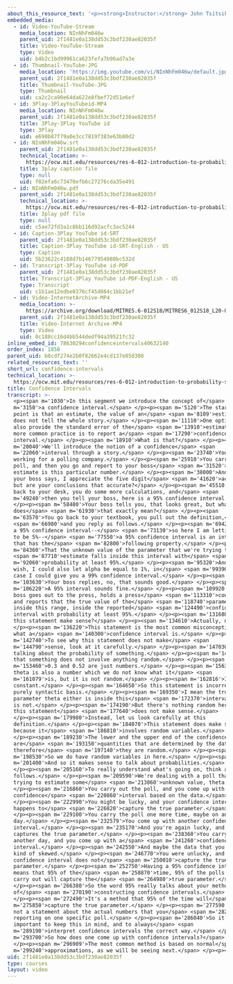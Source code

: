 ```yaml
---
about_this_resource_text: '<p><strong>Instructor:</strong> John Tsitsiklis</p>'
embedded_media:
  - id: Video-YouTube-Stream
    media_location: NInNhFm046w
    parent_uid: 2f1481e0a138dd53c3bdf230ae82035f
    title: Video-YouTube-Stream
    type: Video
    uid: b4b2c1bd99961ca623fefa7b96ad7a3e
  - id: Thumbnail-YouTube-JPG
    media_location: 'https://img.youtube.com/vi/NInNhFm046w/default.jpg'
    parent_uid: 2f1481e0a138dd53c3bdf230ae82035f
    title: Thumbnail-YouTube-JPG
    type: Thumbnail
    uid: ca2c2ca90e64da622e8fbef72d51e6ef
  - id: 3Play-3PlayYouTubeid-MP4
    media_location: NInNhFm046w
    parent_uid: 2f1481e0a138dd53c3bdf230ae82035f
    title: 3Play-3Play YouTube id
    type: 3Play
    uid: e690b87f79a0e3cc7819f383e63b80d2
  - id: NInNhFm046w.srt
    parent_uid: 2f1481e0a138dd53c3bdf230ae82035f
    technical_location: >-
      https://ocw.mit.edu/resources/res-6-012-introduction-to-probability-spring-2018/part-ii-inference-limit-theorems/confidence-intervals/NInNhFm046w.srt
    title: 3play caption file
    type: null
    uid: f02efa6c73470efb6c27276cda35e491
  - id: NInNhFm046w.pdf
    parent_uid: 2f1481e0a138dd53c3bdf230ae82035f
    technical_location: >-
      https://ocw.mit.edu/resources/res-6-012-introduction-to-probability-spring-2018/part-ii-inference-limit-theorems/confidence-intervals/NInNhFm046w.pdf
    title: 3play pdf file
    type: null
    uid: c5ae72fd3a1c8bb116d92acfc3ac5244
  - id: Caption-3Play YouTube id-SRT
    parent_uid: 2f1481e0a138dd53c3bdf230ae82035f
    title: Caption-3Play YouTube id-SRT-English - US
    type: Caption
    uid: 5b23622c4188d7b14677954980bc532d
  - id: Transcript-3Play YouTube id-PDF
    parent_uid: 2f1481e0a138dd53c3bdf230ae82035f
    title: Transcript-3Play YouTube id-PDF-English - US
    type: Transcript
    uid: c1b1ae12edbe0376cf45d864c1bb21ef
  - id: Video-InternetArchive-MP4
    media_location: >-
      https://archive.org/download/MITRES.6-012S18/MITRES6_012S18_L20-05_300k.mp4
    parent_uid: 2f1481e0a138dd53c3bdf230ae82035f
    title: Video-Internet Archive-MP4
    type: Video
    uid: 0c188cc16d4bb544dedf94a39521fc32
inline_embed_id: 78630294confidenceintervals40632140
order_index: 1858
parent_uid: b8cdf274e2b0f82662e4cd137e85d308
related_resources_text: ''
short_url: confidence-intervals
technical_location: >-
  https://ocw.mit.edu/resources/res-6-012-introduction-to-probability-spring-2018/part-ii-inference-limit-theorems/confidence-intervals
title: Confidence Intervals
transcript: >-
  <p><span m='1030'>In this segment we introduce the concept of</span> <span
  m='3150'>a confidence interval.</span> </p><p><span m='5120'>The starting
  point is that an estimate, the value of an</span> <span m='8109'>estimator,
  does not tell the whole story.</span> </p><p><span m='11110'>One option is to
  also provide the standard error of the</span> <span m='13910'>estimator, but a
  more common practice is to report a</span> <span m='17290'>confidence
  interval.</span> </p><p><span m='18910'>What is that?</span> </p><p><span
  m='20040'>We'll introduce the notion of a confidence</span> <span
  m='22060'>interval through a story.</span> </p><p><span m='23740'>You're
  working for a polling company.</span> </p><p><span m='25910'>You carry out a
  poll, and then you go and report to your boss</span> <span m='31520'>that my
  estimate is this particular number.</span> </p><p><span m='38000'>And then
  your boss says, I appreciate the five digit</span> <span m='41620'>accuracy,
  but are your conclusions that accurate?</span> </p><p><span m='45510'>You go
  back to your desk, you do some more calculations, and</span> <span
  m='49240'>then you tell your boss, here is a 95% confidence interval.</span>
  </p><p><span m='58480'>Your boss tells you, that looks great, but what
  does</span> <span m='61930'>that exactly mean?</span> </p><p><span
  m='63570'>You go back to your textbook, you pull out the definition,</span>
  <span m='66980'>and you reply as follows.</span> </p><p><span m='69420'>Well,
  a 95% confidence interval--</span> <span m='73130'>so here I am letting alpha
  to be 5%--</span> <span m='77550'>a 95% confidence interval is an interval
  that has the</span> <span m='82800'>following property.</span> </p><p><span
  m='84360'>That the unknown value of the parameter that we're trying to</span>
  <span m='87710'>estimate falls inside this interval with</span> <span
  m='92060'>probability at least 95%.</span> </p><p><span m='95320'>And if you
  wish, I could also let alpha be equal to 1%, in</span> <span m='99390'>which
  case I could give you a 99% confidence interval.</span> </p><p><span
  m='103630'>Your boss replies, no, that sounds good.</span> </p><p><span
  m='106220'>A 95% interval sounds fine.</span> </p><p><span m='109920'>And your
  boss goes out to the press, holds a press</span> <span m='113310'>conference,
  and reports that the true value of the</span> <span m='118740'>parameter lies
  inside this range, inside the reported</span> <span m='124490'>confidence
  interval with probability at least 95%.</span> </p><p><span m='131680'>Does
  this statement make sense?</span> </p><p><span m='134610'>Actually, no.</span>
  </p><p><span m='136220'>This statement is the most common misconception of
  what a</span> <span m='140300'>confidence interval is.</span> </p><p><span
  m='142740'>To see why this statement does not make</span> <span
  m='144790'>sense, look at it carefully.</span> </p><p><span m='147030'>We're
  talking about the probability of something.</span> </p><p><span m='149880'>But
  that something does not involve anything random.</span> </p><p><span
  m='153460'>0.3 and 0.52 are just numbers.</span> </p><p><span m='156300'>And
  theta is also a number which we do not know what it</span> <span
  m='161079'>is, but it is not random.</span> </p><p><span m='162816'>It is a
  constant.</span> </p><p><span m='164650'>So this statement is incorrect on a
  purely syntactic basis.</span> </p><p><span m='169350'>I mean the true
  parameter theta either is inside this</span> <span m='172370'>interval, or it
  is not.</span> </p><p><span m='174190'>But there's nothing random here, and so
  this statement</span> <span m='177640'>does not make sense.</span>
  </p><p><span m='179980'>Instead, let us look carefully at this
  definition.</span> </p><p><span m='184070'>This statement does make sense
  because it</span> <span m='186810'>involves random variables.</span>
  </p><p><span m='189230'>The lower and the upper end of the confidence interval
  are</span> <span m='193150'>quantities that are determined by the data, and
  therefore</span> <span m='197140'>they are random.</span> </p><p><span
  m='198530'>So we do have random variables in here.</span> </p><p><span
  m='201400'>And so it makes sense to talk about probabilities.</span>
  </p><p><span m='205160'>To really understand what's going on, think as
  follows.</span> </p><p><span m='209590'>We're dealing with a poll that is
  trying to estimate some</span> <span m='213860'>unknown value, theta.</span>
  </p><p><span m='216860'>You carry out the poll, and you come up with a
  confidence</span> <span m='220860'>interval based on the data.</span>
  </p><p><span m='222990'>You might be lucky, and your confidence interval
  happens to</span> <span m='226820'>capture the true parameter.</span>
  </p><p><span m='229100'>You carry the poll one more time, maybe on another
  day.</span> </p><p><span m='232579'>You come up with another confidence
  interval.</span> </p><p><span m='235170'>And you're again lucky, and it
  captures the true parameter.</span> </p><p><span m='238360'>You carry it on
  another day, and you come up with a</span> <span m='241260'>confidence
  interval.</span> </p><p><span m='242550'>And maybe the data that you got were
  kind of skewed.</span> </p><p><span m='246770'>You were unlucky, and your
  confidence interval does not</span> <span m='250010'>capture the true
  parameter.</span> </p><p><span m='252750'>Having a 95% confidence interval
  means that 95% of the</span> <span m='258870'>time, 95% of the polls that you
  carry out will capture the</span> <span m='264980'>true parameter.</span>
  </p><p><span m='266380'>So the word 95% really talks about your method
  of</span> <span m='270190'>constructing confidence intervals.</span>
  </p><p><span m='272490'>It's a method that 95% of the time will</span> <span
  m='275850'>capture the true parameter.</span> </p><p><span m='277590'>It is
  not a statement about the actual numbers that you</span> <span m='282380'>are
  reporting on one specific poll.</span> </p><p><span m='286040'>So it is
  important to keep this in mind, and to always</span> <span
  m='289190'>interpret confidence intervals the correct way.</span> </p><p><span
  m='293700'>So how does one come up with confidence intervals?</span>
  </p><p><span m='296909'>The most common method is based on normal</span> <span
  m='299240'>approximations, as we will be seeing next.</span> </p><p></p>
uid: 2f1481e0a138dd53c3bdf230ae82035f
type: courses
layout: video
---
```

